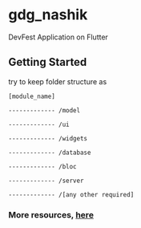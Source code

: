 # gdg_nashik

DevFest Application on Flutter 

## Getting Started

try to keep folder structure as

    [module_name]
    
    ------------- /model
    
    ------------- /ui
    
    ------------- /widgets
    
    ------------- /database
    
    ------------- /bloc
    
    ------------- /server
    
    ------------- /[any other required]
    

### More resources, [here](https://docs.google.com/document/d/e/2PACX-1vQy1WXdNK-swRGbH8TE_Y--d3yS_zsA41FXLY2W2WPkk4f6TCsAI0c3pH2Ecot-BhJUVziP7F8Cx83-/pub)
